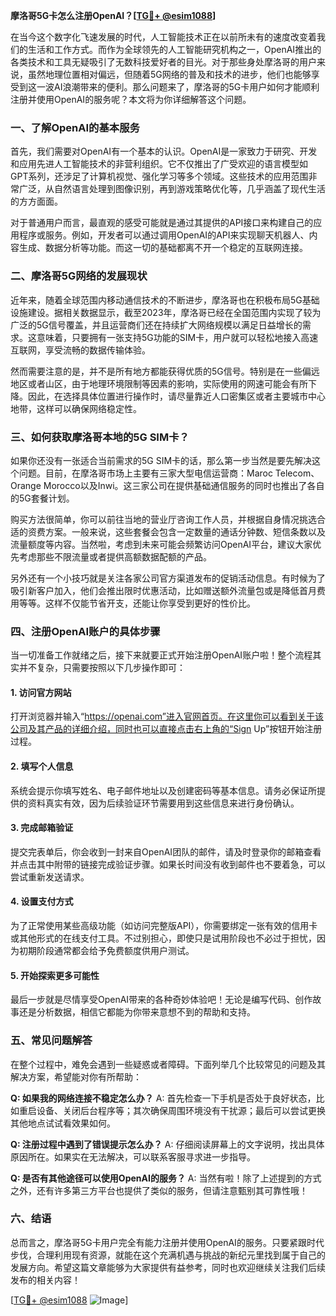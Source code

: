 **摩洛哥5G卡怎么注册OpenAI？[[TG💪+ @esim1088](https://t.me/s/esim1088)]**

在当今这个数字化飞速发展的时代，人工智能技术正在以前所未有的速度改变着我们的生活和工作方式。而作为全球领先的人工智能研究机构之一，OpenAI推出的各类技术和工具无疑吸引了无数科技爱好者的目光。对于那些身处摩洛哥的用户来说，虽然地理位置相对偏远，但随着5G网络的普及和技术的进步，他们也能够享受到这一波AI浪潮带来的便利。那么问题来了，摩洛哥的5G卡用户如何才能顺利注册并使用OpenAI的服务呢？本文将为你详细解答这个问题。

### 一、了解OpenAI的基本服务

首先，我们需要对OpenAI有一个基本的认识。OpenAI是一家致力于研究、开发和应用先进人工智能技术的非营利组织。它不仅推出了广受欢迎的语言模型如GPT系列，还涉足了计算机视觉、强化学习等多个领域。这些技术的应用范围非常广泛，从自然语言处理到图像识别，再到游戏策略优化等，几乎涵盖了现代生活的方方面面。

对于普通用户而言，最直观的感受可能就是通过其提供的API接口来构建自己的应用程序或服务。例如，开发者可以通过调用OpenAI的API来实现聊天机器人、内容生成、数据分析等功能。而这一切的基础都离不开一个稳定的互联网连接。

### 二、摩洛哥5G网络的发展现状

近年来，随着全球范围内移动通信技术的不断进步，摩洛哥也在积极布局5G基础设施建设。据相关数据显示，截至2023年，摩洛哥已经在全国范围内实现了较为广泛的5G信号覆盖，并且运营商们还在持续扩大网络规模以满足日益增长的需求。这意味着，只要拥有一张支持5G功能的SIM卡，用户就可以轻松地接入高速互联网，享受流畅的数据传输体验。

然而需要注意的是，并不是所有地方都能获得优质的5G信号。特别是在一些偏远地区或者山区，由于地理环境限制等因素的影响，实际使用的网速可能会有所下降。因此，在选择具体位置进行操作时，请尽量靠近人口密集区或者主要城市中心地带，这样可以确保网络稳定性。

### 三、如何获取摩洛哥本地的5G SIM卡？

如果你还没有一张适合当前需求的5G SIM卡的话，那么第一步当然是要先解决这个问题。目前，在摩洛哥市场上主要有三家大型电信运营商：Maroc Telecom、Orange Morocco以及Inwi。这三家公司在提供基础通信服务的同时也推出了各自的5G套餐计划。

购买方法很简单，你可以前往当地的营业厅咨询工作人员，并根据自身情况挑选合适的资费方案。一般来说，这些套餐会包含一定数量的通话分钟数、短信条数以及流量额度等内容。当然啦，考虑到未来可能会频繁访问OpenAI平台，建议大家优先考虑那些不限流量或者提供高额数据配额的产品。

另外还有一个小技巧就是关注各家公司官方渠道发布的促销活动信息。有时候为了吸引新客户加入，他们会推出限时优惠活动，比如赠送额外流量包或是降低首月费用等等。这样不仅能节省开支，还能让你享受到更好的性价比。

### 四、注册OpenAI账户的具体步骤

当一切准备工作就绪之后，接下来就要正式开始注册OpenAI账户啦！整个流程其实并不复杂，只需要按照以下几步操作即可：

#### 1. 访问官方网站
打开浏览器并输入“https://openai.com”进入官网首页。在这里你可以看到关于该公司及其产品的详细介绍，同时也可以直接点击右上角的“Sign Up”按钮开始注册过程。

#### 2. 填写个人信息
系统会提示你填写姓名、电子邮件地址以及创建密码等基本信息。请务必保证所提供的资料真实有效，因为后续验证环节需要用到这些信息来进行身份确认。

#### 3. 完成邮箱验证
提交完表单后，你会收到一封来自OpenAI团队的邮件，请及时登录你的邮箱查看并点击其中附带的链接完成验证步骤。如果长时间没有收到邮件也不要着急，可以尝试重新发送请求。

#### 4. 设置支付方式
为了正常使用某些高级功能（如访问完整版API），你需要绑定一张有效的信用卡或其他形式的在线支付工具。不过别担心，即使只是试用阶段也不必过于担忧，因为初期阶段通常都会给予免费额度供用户测试。

#### 5. 开始探索更多可能性
最后一步就是尽情享受OpenAI带来的各种奇妙体验吧！无论是编写代码、创作故事还是分析数据，相信它都能为你带来意想不到的帮助和支持。

### 五、常见问题解答

在整个过程中，难免会遇到一些疑惑或者障碍。下面列举几个比较常见的问题及其解决方案，希望能对你有所帮助：

**Q: 如果我的网络连接不稳定怎么办？**
A: 首先检查一下手机是否处于良好状态，比如重启设备、关闭后台程序等；其次确保周围环境没有干扰源；最后可以尝试更换其他地点试试看效果如何。

**Q: 注册过程中遇到了错误提示怎么办？**
A: 仔细阅读屏幕上的文字说明，找出具体原因所在。如果实在无法解决，可以联系客服寻求进一步指导。

**Q: 是否有其他途径可以使用OpenAI的服务？**
A: 当然有啦！除了上述提到的方式之外，还有许多第三方平台也提供了类似的服务，但请注意甄别其可靠性哦！

### 六、结语

总而言之，摩洛哥5G卡用户完全有能力注册并使用OpenAI的服务。只要紧跟时代步伐，合理利用现有资源，就能在这个充满机遇与挑战的新纪元里找到属于自己的发展方向。希望这篇文章能够为大家提供有益参考，同时也欢迎继续关注我们后续发布的相关内容！

[[TG💪+ @esim1088](https://t.me/s/esim1088) ![Image](https://i.postimg.cc/4NQfJmqS/Snipaste-2025-05-13-00-14-12.png)]